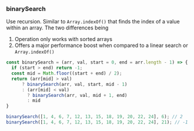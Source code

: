 ### binarySearch

Use recursion. Similar to `Array.indexOf()` that finds the index of a value within an array. The two differences being 
1. Operation only works with sorted arrays
2. Offers a major performance boost when compared to a linear search or `Array.indexOf()` 

```js
const binarySearch = (arr, val, start = 0, end = arr.length - 1) => {
  if (start > end) return -1;
  const mid = Math.floor((start + end) / 2);
  return (arr[mid] > val) 
      ? binarySearch(arr, val, start, mid - 1)
      : (arr[mid] < val) 
        ? binarySearch(arr, val, mid + 1, end)
        : mid
}
```

```js
binarySearch([1, 4, 6, 7, 12, 13, 15, 18, 19, 20, 22, 24], 6); // 2
binarySearch([1, 4, 6, 7, 12, 13, 15, 18, 19, 20, 22, 24], 21); // -1
```

